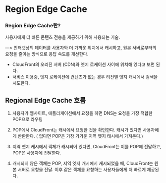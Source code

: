 # Region Edge Cache

### Region Edge Cache란?

사용자에게 더 빠른 콘텐츠 전송을 제공하기 위해 사용되는 기술.

—> 인터넷상의 데이터를 사용자와 더 가까운 위치에서 캐시하고, 원본 서버로부터의 요청을 줄이는 방식으로 응답 속도를 개선한다. 

- CloudFront의 오리진 서버 (CDN)와 엣지 로케이션 사이에 위치해 있다고 보면 된다.
- 서비스 이용중, 엣지 로케이션에 컨텐츠가 없는 경우 리전별 엣지 캐시에서 검색을 시도한다.



## Regional Edge Cache 흐름

1. 사용자가 웹사이트, 애플리케이션에서 요청을 하면 DNS는 요청을 가장 적합한 POP으로 라우팅

1. POP에서 CloudFront는 캐시에서 요청한 것을 확인한다. 캐시가 있다면 사용자에게 반환한다. ( 없다면 POP은 가장 가가운 지역 엣지 태시에서 가져온다.)

1. 지역 엣지 캐시에서 객체가 캐시되어 있다면, CloudFront는 이를 POP에 전달하고, POP은 사용자에 전달한다.

1. 캐시되지 않은 객체는 POP, 지역 엣지 개시에서 캐시되었을 때, CloudFront는 원본 서버로 요청을 전달. 이후 같은 객체를 요청하는 사용자들에게 더 빠르게 제공된다.